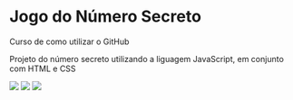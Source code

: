 <h1> Jogo do Número Secreto</h1>

<p> Curso de como utilizar o GitHub </p>

<p>Projeto do número secreto utilizando a liguagem JavaScript, em conjunto com HTML e CSS</p>

<div>
  <img src="https://img.shields.io/badge/HTML-239120?style=for-the-badge&logo=html5&logoColor=white">
  <img src="https://img.shields.io/badge/CSS-239120?&style=for-the-badge&logo=css3&logoColor=white">
  <img src="https://img.shields.io/badge/JavaScript-F7DF1E?style=for-the-badge&logo=javascript&logoColor=black">
</div>

